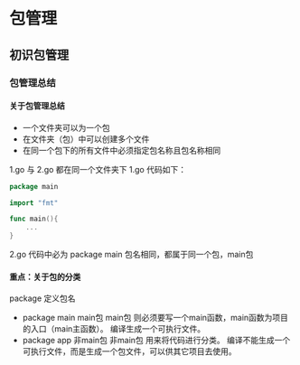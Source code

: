 # 包管理
## 初识包管理
### 包管理总结
#### 关于包管理总结
* 一个文件夹可以为一个包
* 在文件夹（包）中可以创建多个文件
* 在同一个包下的所有文件中必须指定包名称且包名称相同

1.go 与 2.go 都在同一个文件夹下 
1.go 代码如下：
```go
package main

import "fmt"

func main(){
    ...
}
```
2.go 代码中必为 package main
包名相同，都属于同一个包，main包

#### 重点：关于包的分类
package 定义包名
* package main  main包
main包 则必须要写一个main函数，main函数为项目的入口（main主函数）。
编译生成一个可执行文件。
* package app  非main包
非main包 用来将代码进行分类。
编译不能生成一个可执行文件，而是生成一个包文件，可以供其它项目去使用。
